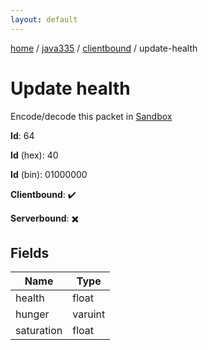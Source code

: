 ```yaml
---
layout: default
---
```


[home](/)  /  [java335](/protocol/java335)  /  [clientbound](/protocol/java335/clientbound)  /  update-health

# Update health

Encode/decode this packet in [Sandbox](../../../sandbox/java335#clientbound.update_health)

**Id**: 64

**Id** (hex): 40

**Id** (bin): 01000000

**Clientbound**: ✔️

**Serverbound**: ✖️

## Fields

Name | Type
---|---
health | float
hunger | varuint
saturation | float
